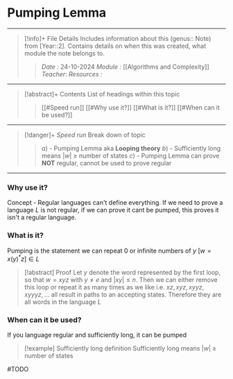 # Pumping Lemma
---
> [!info]+ File Details
> Includes information about this (genus:: Note) from [Year::2]. Contains details on when this was created, what module the note belongs to.
> > *Date :*  24-10-2024
> > *Module :* [[Algorithms and Complexity]]
> > *Teacher*: 
> > *Resources :*

---
> [!abstract]+ Contents
> List of headings within this topic
> > [[#Speed run]]
> [[#Why use it?]]
> [[#What is it?]]
> [[#When can it be used?]]

--- 
> [!danger]+ *Speed run*
> Break down of topic 
> > $a)$ -  Pumping Lemma aka **Looping theory**
> $b)$ - Sufficiently long means $|w|$ $\geq$ number of states
> $c)$ - Pumping Lemma can prove **NOT** regular, cannot be used to prove regular

---
### Why use it? 
Concept - Regular languages can't define everything. If we need to prove a language $L$ is not regular, if we can prove it cant be pumped, this proves it isn't a regular language.

### What is it? 
Pumping is the statement we can repeat 0 or infinite numbers of $y$
$[w = x(y)^*z] \in L$

>[!abstract] Proof
Let $y$ denote the word represented by the first loop, so that $w = xyz$ with $y\not =e$ and $|xy| ≤ n$. Then we can either remove this loop or repeat it as many times as we like i.e. $xz,xyz,xyyz,xyyyz,...$ all result in paths to an accepting states. Therefore they are all words in the language $L$

### When can it be used?
If you language regular and sufficiently long, it can be pumped
> [!example] Sufficiently long definition
> Sufficiently long means $|w|$ $\geq$ number of states



#TODO 